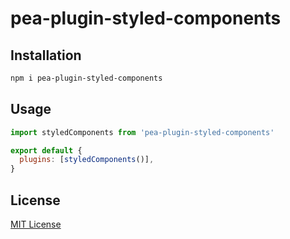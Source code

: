 # pea-plugin-styled-components

## Installation

```sh
npm i pea-plugin-styled-components
```

## Usage

```js
import styledComponents from 'pea-plugin-styled-components'

export default {
  plugins: [styledComponents()],
}
```

## License

[MIT License](https://github.com/forsigner/pea-plugins/blob/master/LICENSE)
